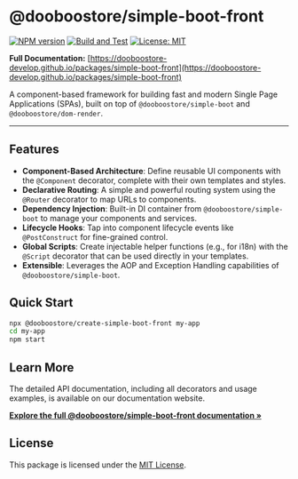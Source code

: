 # @dooboostore/simple-boot-front

[![NPM version](https://img.shields.io/npm/v/@dooboostore/simple-boot-front.svg?style=flat-square)](https://www.npmjs.com/package/@dooboostore/simple-boot-front)
[![Build and Test](https://github.com/dooboostore-develop/packages/actions/workflows/main.yaml/badge.svg?branch=main)](https://github.com/dooboostore-develop/packages/actions/workflows/main.yaml)
[![License: MIT](https://img.shields.io/badge/License-MIT-yellow.svg?style=flat-square)](https://opensource.org/licenses/MIT)

**Full Documentation:** [https://dooboostore-develop.github.io/packages/simple-boot-front](https://dooboostore-develop.github.io/packages/simple-boot-front)

A component-based framework for building fast and modern Single Page Applications (SPAs), built on top of `@dooboostore/simple-boot` and `@dooboostore/dom-render`.

---

## Features

-   **Component-Based Architecture**: Define reusable UI components with the `@Component` decorator, complete with their own templates and styles.
-   **Declarative Routing**: A simple and powerful routing system using the `@Router` decorator to map URLs to components.
-   **Dependency Injection**: Built-in DI container from `@dooboostore/simple-boot` to manage your components and services.
-   **Lifecycle Hooks**: Tap into component lifecycle events like `@PostConstruct` for fine-grained control.
-   **Global Scripts**: Create injectable helper functions (e.g., for i18n) with the `@Script` decorator that can be used directly in your templates.
-   **Extensible**: Leverages the AOP and Exception Handling capabilities of `@dooboostore/simple-boot`.

## Quick Start

```bash
npx @dooboostore/create-simple-boot-front my-app
cd my-app
npm start
```

## Learn More

The detailed API documentation, including all decorators and usage examples, is available on our documentation website.

**[Explore the full @dooboostore/simple-boot-front documentation &raquo;](https://dooboostore-develop.github.io/packages/simple-boot-front)**

## License

This package is licensed under the [MIT License](https://opensource.org/licenses/MIT).